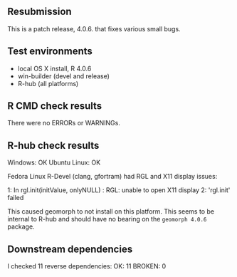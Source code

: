 ## Resubmission
This is a patch release, 4.0.6.  that fixes various small bugs.

## Test environments
* local OS X install, R 4.0.6
* win-builder (devel and release)
* R-hub (all platforms)

## R CMD check results
There were no ERRORs or WARNINGs. 

## R-hub check results
Windows: OK
Ubuntu Linux: OK 

Fedora Linux R-Devel (clang, gfortram) had RGL and X11 display issues:

1: In rgl.init(initValue, onlyNULL) : RGL: unable to open X11 display
2: 'rgl.init' failed 

This caused geomorph to not install on this platform. This seems to be internal to R-hub and should have no bearing on the `geomorph 4.0.6` package.

## Downstream dependencies
I checked 11 reverse dependencies:
OK: 11
BROKEN: 0